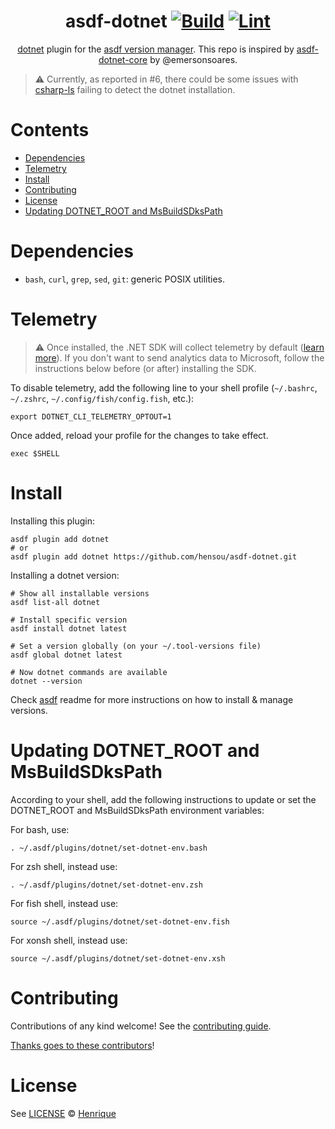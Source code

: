 <div align="center">

# asdf-dotnet [![Build](https://github.com/hensou/asdf-dotnet/actions/workflows/build.yml/badge.svg)](https://github.com/hensou/asdf-dotnet/actions/workflows/build.yml) [![Lint](https://github.com/hensou/asdf-dotnet/actions/workflows/lint.yml/badge.svg)](https://github.com/hensou/asdf-dotnet/actions/workflows/lint.yml)


[dotnet](https://github.com/hensou/asdf-dotnet) plugin for the [asdf version manager](https://asdf-vm.com). This repo is inspired by [asdf-dotnet-core](https://github.com/emersonsoares/asdf-dotnet-core) by @emersonsoares.

</div>

> :warning: Currently, as reported in #6, there could be some issues with [csharp-ls](https://github.com/razzmatazz/csharp-language-server) failing to detect the dotnet installation.

# Contents

- [Dependencies](#dependencies)
- [Telemetry](#telemetry)
- [Install](#install)
- [Contributing](#contributing)
- [License](#license)
- [Updating DOTNET_ROOT and MsBuildSDksPath](#updating-variables)

# Dependencies

- `bash`, `curl`, `grep`, `sed`, `git`: generic POSIX utilities.

# Telemetry

> :warning: Once installed, the .NET SDK will collect telemetry by default ([learn more](https://learn.microsoft.com/en-us/dotnet/core/tools/telemetry#how-to-opt-out)). If you don't want to send analytics data to Microsoft, follow the instructions below before (or after) installing the SDK.

To disable telemetry, add the following line to your shell profile (`~/.bashrc`, `~/.zshrc`, `~/.config/fish/config.fish`, etc.):

```shell
export DOTNET_CLI_TELEMETRY_OPTOUT=1
```

Once added, reload your profile for the changes to take effect.

```shell
exec $SHELL
```

# Install

Installing this plugin:

```shell
asdf plugin add dotnet
# or
asdf plugin add dotnet https://github.com/hensou/asdf-dotnet.git
```

Installing a dotnet version:

```shell
# Show all installable versions
asdf list-all dotnet

# Install specific version
asdf install dotnet latest

# Set a version globally (on your ~/.tool-versions file)
asdf global dotnet latest

# Now dotnet commands are available
dotnet --version
```

Check [asdf](https://github.com/asdf-vm/asdf) readme for more instructions on how to
install & manage versions.

# <a id="updating-variables"></a>Updating DOTNET_ROOT and MsBuildSDksPath

According to your shell, add the following instructions to update or set the DOTNET_ROOT and MsBuildSDksPath environment variables:

For bash, use:

`. ~/.asdf/plugins/dotnet/set-dotnet-env.bash`

For zsh shell, instead use:

`. ~/.asdf/plugins/dotnet/set-dotnet-env.zsh`

For fish shell, instead use:

`source ~/.asdf/plugins/dotnet/set-dotnet-env.fish`

For xonsh shell, instead use:

`source ~/.asdf/plugins/dotnet/set-dotnet-env.xsh`

# Contributing

Contributions of any kind welcome! See the [contributing guide](contributing.md).

[Thanks goes to these contributors](https://github.com/hensou/asdf-dotnet/graphs/contributors)!

# License

See [LICENSE](LICENSE) © [Henrique](https://github.com/hensou/)
